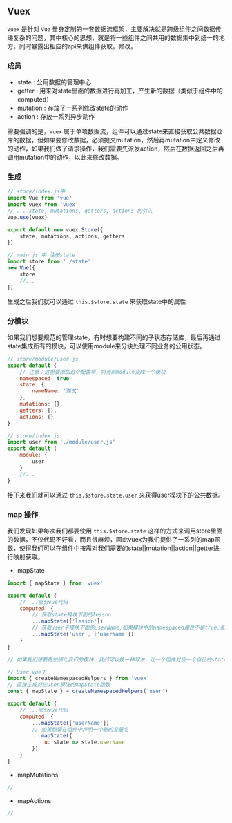 ## Vuex

`Vuex` 是针对 `Vue` 量身定制的一套数据流框架，主要解决就是跨级组件之间数据传递复杂的问题，其中核心的思想，就是将一些组件之间共用的数据集中到统一的地方，同时暴露出相应的api来供组件获取，修改。

### 成员

+ state : 公用数据的管理中心
+ getter : 用来对state里面的数据进行再加工，产生新的数据（类似于组件中的computed）
+ mutation : 存放了一系列修改state的动作
+ action : 存放一系列异步动作

需要强调的是，`Vuex` 属于单项数据流，组件可以通过state来直接获取公共数据仓库的数据，但如果要修改数据，必须提交mutation，然后再mutation中定义修改的动作，如果我们做了请求操作，我们需要先派发action，然后在数据返回之后再调用mutation中的动作，以此来修改数据。

### 生成

```javascript
// store/index.js中
import Vue from 'vue'
import vuex from 'vuex'
// ... state, mutations, getters, actions 的引入
Vue.use(vuex)

export default new vuex.Store({
	state, mutations, actions, getters
})

// main.js 中 注册state
import store from './state'
new Vue({
	store
	//...
})

```

生成之后我们就可以通过 `this.$store.state` 来获取state中的属性

### 分模块

如果我们想要规范的管理state，有时想要构建不同的子状态存储库，最后再通过state集成所有的模块，可以使用module来分块处理不同业务的公用状态。

```javascript
// store/module/user.js
export default {
	// 注意：这里要添加这个配置项，将当前module变成一个模块
	namespaced: true
	state: {
		nameName: '测试'
	},
	mutations: {},
	getters: {},
	actions: {}
}

// store/index.js
import user from './module/user.js'
export default {
	module: {
		user
	}
	//...
}
```

接下来我们就可以通过 `this.$store.state.user` 来获得user模块下的公共数据。

### map 操作

我们发现如果每次我们都要使用 `this.$store.state` 这样的方式来调用store里面的数据，不仅代码不好看，而且很麻烦，因此vuex为我们提供了一系列的map函数，使得我们可以在组件中按需对我们需要的state||mutation||action||getter进行映射获取。

+ mapState

```javascript
import { mapState } from 'vuex'

export default {
	// ...部分vue代码
	computed: {
		// 获取state模块下面的lesson
		...mapState(['lesson'])
		// 获取user子模块下面的userName,如果模块中的namespaced属性不是true,那么这种方法是不能获取到user模块的
		...mapState('user', ['userName'])
	}
}

// 如果我们想要更加细化我们的模块，我们可以换一种写法，让一个组件对应一个自己的state

// User.vue下
import { createNamespacedHelpers } from 'vuex'
// 直接生成对应user模块的mapState函数
const { mapState } = createNamespacedHelpers('user')

export default {
	// ...部分vue代码
	computed: {
		...mapState(['userName'])
		// 如果想要在组件中声明一个新的变量名
		...mapState({
			u: state => state.userName
		})
	}
}
```

+ mapMutations

```javascript
// 
```

+ mapActions

```javascript
// 
```